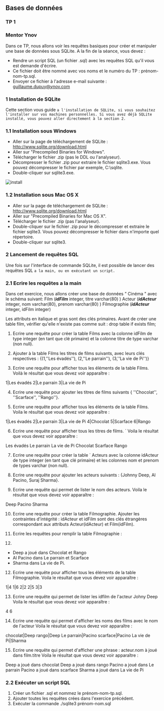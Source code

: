 ## Bases de données
### TP 1
### Mentor Ynov

Dans ce TP, nous allons voir les requêtes basiques pour créer et manipuler une base de données sous SQLite. A la fin de la séance, vous devez :
- Rendre un script SQL (un fichier .sql) avec les requêtes SQL qu'il vous est demande d'écrire.
- Ce fichier doit être nommé avec vos noms et le numéro du TP : prénom-nom-tp.sql.
- Envoyer ce fichier à l'adresse e-mail suivante : guillaume.dupuy@ynov.com

### 1 Installation de SQLite

Cette section vous guide `a l'installation de SQLite, si vous souhaitez l'installer sur vos machines personnelles. Si vous avez déjà SQLite installé, vous pouvez aller directement à la section 2.`

### 1.1 Installation sous Windows

- Aller sur la page de téléchargement de SQLite : http://www.sqlite.org/download.html
- Aller sur "Precompiled Binaries for Windows".
- Télécharger le fichier .zip (pas le DDL ou l'analyseur).
- Décompresser le fichier .zip pour extraire le fichier sqlite3.exe. Vous pouvez décompresser le fichier par exemple, C:\sqlite.
- Double-cliquer sur sqlite3.exe.

![install](https://user-images.githubusercontent.com/56391911/134421055-c32a9f13-58b1-4d1e-b004-684b25b82e95.png)

### 1.2 Installation sous Mac OS X

- Aller sur la page de téléchargement de SQLite : http://www.sqlite.org/download.html
- Aller sur "Precompiled Binaries for Mac OS X".
- Télécharger le fichier .zip (pas l'analyseur).
- Double-cliquer sur le fichier .zip pour le décompresser et extraire le fichier sqlite3. Vous pouvez décompresser le fichier dans n'importe quel répertoire.
- Double-cliquer sur sqlite3.

### 2 Lancement de requêtes SQL

Une fois sur l'interface de commande SQLite, il est possible de lancer des requêtes SQL `a la main, ou en exécutant un script.`

### 2.1 Ecrire les requêtes a la main 

Dans cet exercice, nous allons créer une base de données " Cinéma " avec le schéma suivant:
Film (***idFilm*** integer, titre varchar(80) )
Acteur (***idActeur*** integer, nom varchar(80), prenom varchar(80) )
Filmographie (***idActeur*** integer, idFilm integer)

Les attributs en italique et gras sont des clés primaires.
Avant de créer une table film, vérifier qu'elle n'existe pas comme suit : drop table if exists film;

1. Ecrire une requête pour créer la table Films avec la colonne idFilm de type integer (en tant que clé primaire) et la colonne titre de type varchar (non null).

2. Ajouter à la table Films les titres de films suivants, avec leurs clés respectives : 
{(1,''Les évadés''), (2,''Le parrain''), (3,''La vie de Pi'')}

3. Ecrire une requête pour afficher tous les éléments de la table Films.
Voilà le résultat que vous devez voir apparaître :

1|Les évadés
2|Le parrain
3|La vie de Pi

4. Ecrire une requête pour ajouter les titres de films suivants { ''Chocolat'',  ''Scarface'', ''Rango''}.

5. Ecrire une requête pour afficher tous les éléments de la table Films.
Voila le résultat que vous devez voir apparaître :

1|Les évadés
2|Le parrain
3|La vie de Pi
4|Chocolat
5|Scarface
6|Rango

6. Ecrire une requête pour afficher tous les titres de films. ´
Voila le résultat que vous devez voir apparaître :

Les évadés
Le parrain
La vie de Pi
Chocolat
Scarface
Rango

7. Ecrire une requête pour créer la table ´ Acteurs avec la colonne idActeur de type integer (en tant que clé primaire) et les colonnes nom et prenom de types varchar (non null).

8. Ecrire une requête pour ajouter les acteurs suivants : {Johnny Deep, Al Pacino, Suraj
Sharma}.

9. Ecrire une requête qui permet de lister le nom des acteurs.
Voila le résultat que vous devez voir apparaître :

Deep
Pacino
Sharma

10. Ecrire une requête pour créer la table Filmographie. Ajouter les contraintes d'intégrité :
idActeur et idFilm sont des clés étrangères correspondant aux attributs Acteur(idActeur)
et Film(idFilm).

11. Ecrire les requêtes pour remplir la table Filmographie :
12. 
- Deep a joué dans Chocolat et Rango
- Al Pacino dans Le parrain et Scarface 	
- Sharma dans La vie de Pi.

12. Ecrire une requête pour afficher tous les éléments de la table Filmographie.
Voila le résultat que vous devez voir apparaître :

1|4
1|6
2|2
2|5
3|3

13. Ecrire une requête qui permet de lister les idfilm de l'acteur Johny Deep
Voila le résultat que vous devez voir apparaître :

4
6

14. Ecrire une requête qui permet d'afficher les noms des films avec le nom de l'acteur
Voila le résultat que vous devez voir apparaître :

chocolat|Deep
rango|Deep
Le parrain|Pacino
scarface|Pacino
La vie de Pi|Sharma

15. Ecrire une requête qui permet d'afficher une phrase : acteur.nom à joué dans film.titre
Voila le résultat que vous devez voir apparaître :

Deep a joué dans chocolat
Deep a joué dans rango
Pacino a joué dans Le parrain
Pacino a joué dans scarface
Sharma a joué dans La vie de Pi

### 2.2 Exécuter un script SQL

1. Créer un fichier .sql et nommez le prénom-nom-tp.sql.
2. Ajouter toutes les requêtes crées dans l'exercice précédent.
3. Exécuter la commande  ./sqlite3 prénom-nom.sql
